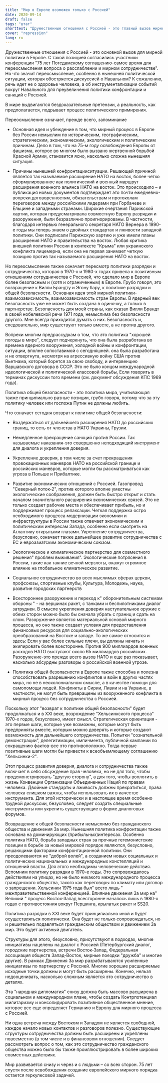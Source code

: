 ```yaml
---
title: "Мир в Европе возможен только с Россией"
date: 2020-09-14
draft: false
tags: "штат"
shorttext: "Дружественные отношения с Россией - это главный вызов мирной политике в Европе."
cover: "repression"
lang: ru
---
```


Дружественные отношения с Россией - это основной вызов для мирной политики в Европе. С такой позицией согласились участники конференции "75 лет Потсдамскому соглашению-самое время для переосмысления вопроса о расслаблении и мирном сотрудничестве". Но что значит переосмысление, особенно в нынешней политической ситуации, которая обостряется дискуссией о Навальном? К сожалению, речь идет не о здоровье человека, а об инструментализации событий вокруг Навального для преувеличения политики конфронтации и санкций с Россией.

В мире выдвигаются бездоказательные претензии, а реальность, как предполагается, подрывает процесс политического примирения.

Переосмысление означает, прежде всего, запоминание

  - Основная идея и убеждение в том, что мирный процесс в Европе без России немыслим по историческим, географическим, стратегическим, экономическим, экологическим и политическим причинам. Дело в том, что на 75-м году освобождения Европы от фашизма, которое во многом было вызвано жертвенной борьбой Красной Армии, становится ясно, насколько сложна нынешняя ситуация.

  - Причины нынешней конфронтацииситуации. Решающей причиной является так называемое расширение НАТО на восток, более четко сформулированное как политический и военный маршрут расширения военного альянса НАТО на восток. Это происходило – и публикация новых документов подтверждает это почти ежедневно-вопреки договоренностям, обязательствам и протоколам переговоров между российскими лидерами при Горбачеве и Ельцине и западными странами. Широкие очертания Парижской хартии, которая предусматривала совместную Европу разрядки и разоружения, были безразлично проигнорированы. В частности, благодаря интервью генерального секретаря НАТО Вернера в 1990-е годы мы теперь знаем о двойных стандартах и лживости западной политики. Они подписали Парижскую хартию и уже имели планы расширения НАТО и правительства на восток. Любая критика внешней политики России в контексте "Крыма" или украинского конфликта лицемерна, если она не первая занимает четкую позицию против так называемого расширения НАТО на восток.

Но переосмысление также означает пересмотр политики разрядки и сотрудничества, которая в 1970-х и 1980-х годах привела к позитивным отношениям сотрудничества с Россией, что сделало мир в Европе более безопасным и (хотя и ограниченным) в Европе. Грубо говоря, это возвращение к Вилли Брандту и Эгону бару, к политике разрядки и общей безопасности. Основная идея этой мирной политики-взаимозависимость, взаимозависимость стран Европы. В ядерный век безопасность уже не может быть создана в одиночку, а только в партнерстве. Безопасность для моей страны, как сказал Вилли Брандт в своей нобелевской речи 1971 года, немыслима без безопасности другого. Мне всегда приходится думать о них. Безопасность и, следовательно, мир существуют только вместе, а не против другого.

Вопреки многим предрассудкам о том, что это политика "хорошей погоды в мире", следует подчеркнуть, что она была разработана во времена ядерного вооружения, холодной войны и конфронтации, ситуации, вполне сопоставимой с сегодняшней. она была разработана и не отвергнута, несмотря на агрессивную войну США против Вьетнама, который борется за свою свободу, и интервенцию Варшавского договора в СССР. Это не было концом международной идеологической и политической классовой борьбы, Если говорить в терминах дискуссии того времени (см. документ обсуждения КПС 1969 года).

Политика общей безопасности - это политика мира, учитывающая также принципиально разные позиции, грубо говоря, потому что за эту политику человек или госпожа Путин не должны любить.

Что означает сегодня возврат к политике общей безопасности:

  - Воздержаться от дальнейшего расширения НАТО до российских границ, то есть от членства в НАТО Украины, Грузии.

  - Немедленное прекращение санкций против России. Так называемые наказания-это совершенно неподходящий инструмент для диалога и укрепления доверия.

  - Укрепление доверия, в том числе за счет прекращения провокационных маневров НАТО на российской границе и российских маневров, которые могли бы рассматриваться как угроза в Польше и Прибалтике.

  - Развитие экономических отношений с Россией. Газопровод "Северный поток-2", против которого вполне уместны экологические соображения, должен быть быстро открыт и стать началом значительного расширения экономических связей. Это не только создает рабочие места и обеспечивает прибыль, но и поддерживает процесс релаксации. Четкая поддержка остро необходимого процесса модернизации экономики и инфраструктуры в России также отвечает экономическим и политическим интересам Запада, особенно если смотреть на Атлантику открытыми глазами. Укрепление сотрудничества, безусловно, означает также дальнейшее развитие сотрудничества с ЕС и евроазиатским экономическим союзом.

  - Экологическое и климатическое партнерство для совместного решения" проблем выживания". Экологические потрясения в России, такие как таяние вечной мерзлоты, окажут огромное влияние на глобальное климатическое развитие.

  - Социальное сотрудничество во всех мыслимых сферах церкви, профсоюзы, спортивные клубы, Культура, Молодежь, наука, развитие городских партнерств

  - Всестороннее разоружение и переход к" оборонительным системам обороны " - на вершинах ракет, с танками и беспилотниками диалог затруднен. В смысле укрепления доверия наступательное оружие с обеих сторон можно было бы сначала убрать с границ и сдать на слом. Разоружение является материальной основой мирного процесса, но оно также создает условия для предоставления финансовых ресурсов для социально-экологических преобразований на Востоке и западе. То же самое относится и здесь: Если у вас более сильные плечи, вы должны начать и экипировать более всесторонне. Против 900 миллиардов военных расходов НАТО выступают около 65 миллиардов российских. Разоружение-это прежде всего вызов НАТО и еще раз показывает, насколько абсурдны разговоры о российской военной угрозе.

  - Политика общей безопасности в Европе также способна и полезна способствовать разрешению конфликтов и войн в других частях мира, но не в неоколониальном смысле, а в качестве помощи для самопомощи людей. Конфликты в Сирии, Ливии и на Украине, в частности, не могут быть превращены из вооруженного конфликта в мирный процесс без сотрудничества с Россией.

Поскольку этот "возврат к политике общей безопасности" будет продолжаться и в XXI веке, возрождение "Хельсинкского процесса" 1970-х годов, безусловно, имеет смысл.  Стратегическая ориентация - это первые шаги, которые уже возможны, которые могут быть предприняты вместе, которым можно доверять и которые создают возможность для дальнейшего сотрудничества. Попытки "сознательной демонстрации", делегитимации, импичмента, публичной кампании по сокращению фактов-все это противоположно. Тогда первые позитивные шаги могли бы привести к всеобъемлющему соглашению "Хельсинки-2".

Этот процесс развития доверия, диалога и сотрудничества также включает в себя обсуждение прав человека, но не для того, чтобы продемонстрировать "другую сторону", а для того, чтобы воплотить в жизнь Конвенции Организации Объединенных Наций по правам человека. Двойные стандарты и лживость должны прекратиться, права человека слишком важны, чтобы использовать их в качестве инструмента. Для этой исторически и в настоящее время особенно трудной дискуссии, безусловно, следует создать специальные инструменты или укрепить существующие в форме диалоговых форумов.

Возвращение к общей безопасности немыслимо без гражданского общества и движения За мир. Нынешняя политика конфронтации также основана на доминирующих (прибыльных)интересах. Особенно политика НАТО, борьба западных стран за прочные гегемонистские позиции в борьбе за новый мировой порядок являются, безусловно, решающими факторами конфронтационной политики. Они преодолеваются не "доброй волей", а созданием новых социальных и политических национальных и международных констелляций и отношений власти. Для этого необходимы человеческие действия. Вспомним политику разрядки в 1970-е годы. Это сопровождалось действиями на улицах, но не было никакого международного процесса гражданского общества, такого как переговоры по климату или договор о запрещении. Хельсинки 1975 года был" всего лишь " межправительственной конференцией. Влияние движения За мир на" Великий " процесс Восток-Запад всесторонне началось лишь в 1980-х годах с противостояния вокруг Першинга, крылатых ракет и SS20.

Политика разрядки в XXI веке будет принципиально иной и будет осуществляться политически. Она будет не только сопровождаться, но и решительно подавляться гражданским обществом и движением За мир. Это будет активный двигатель.

Структуры для этого, безусловно, присутствуют в подходах, многие инициативы нацелены на диалог с Россией (Петербургский диалог, городские партнерства, встречи Восток-Запад, Федеральная ассоциация обществ Запад-Восток, мирные поездки "дружба" и многие другие). В рамках Движения За мир разрабатываются усиленные инициативы по партнерству с Россией. Многие хорошие расширяемые исходные точки должны и могут быть расширены. Конечно, нельзя недооценивать, насколько сложным является это сотрудничество в деталях.

Эта "народная дипломатия" снизу должна быть массово расширена в социальном и международном плане, чтобы создать Контрпотенциал милитаризму и консолидировать позитивное общественное мнение, которое все еще определяет Германию и Европу для мирного процесса с Россией.

Ни одна встреча между Востоком и Западом не является свободной, каждое начало новых контактов и разговоров полезно. Существующие структуры сотрудничества должны быть расширены и укреплены повсеместно (в том числе и в финансовом отношении). Следует рассмотреть вопрос о том, как это сотрудничество гражданского общества можно было бы также проиллюстрировать в более широких совместных действиях.

Мир развивается снизу и через и с людьми – со всех сторон. 75 лет спустя после освобождения создание европейского мирного порядка остается геркулесовой задачей.
